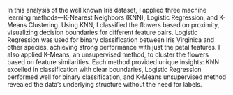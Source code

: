 In this analysis of the well known Iris dataset, I applied three machine learning methods—K-Nearest Neighbors (KNN), Logistic Regression, and K-Means Clustering. Using KNN, I classified the flowers based on proximity, visualizing decision boundaries for different feature pairs. Logistic Regression was used for binary classification between Iris Virginica and other species, achieving strong performance with just the petal features. I also applied K-Means, an unsupervised method, to cluster the flowers based on feature similarities. Each method provided unique insights: KNN excelled in classification with clear boundaries, Logistic Regression performed well for binary classification, and K-Means unsupervised method revealed the data’s underlying structure without the need for labels.
